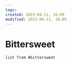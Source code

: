 ```yaml
---
tags: 
created: 2023-04-11, 18:09
modified: 2023-04-11, 18:09
---
```


# Bittersweet
```dataview
list from #bittersweet 
```
